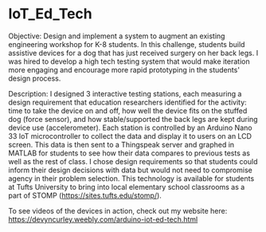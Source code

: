 # IoT_Ed_Tech
Objective:  Design and implement a system to augment an existing engineering workshop for K-8 students.  In this challenge, students build assistive devices for a dog that has just received surgery on her back legs. I was hired to develop a high tech testing system that would make iteration more engaging and encourage more rapid prototyping in the students' design process.

Description: I designed 3 interactive testing stations, each measuring a design requirement that education researchers identified for the activity: time to take the device on and off, how well the device fits on the stuffed dog (force sensor), and how stable/supported the back legs are kept during device use (accelerometer).  Each station is controlled by an Arduino Nano 33 IoT microcontroller to collect the data and display it to users on an LCD screen.  This data is then sent to a Thingspeak server and graphed in MATLAB for students to see how their data compares to previous tests as well as the rest of class. I chose design requirements so that students could inform their design decisions with data but would not need to compromise agency in their problem selection. This technology is available for students at Tufts University to bring into local elementary school classrooms as a part of STOMP (https://sites.tufts.edu/stomp/).

To see videos of the devices in action, check out my website here: https://devyncurley.weebly.com/arduino-iot-ed-tech.html
